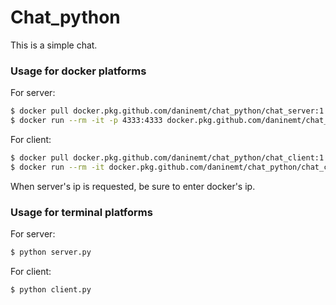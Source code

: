 # Chat_python


This is a simple chat.

### Usage for docker platforms


For server:

```sh
$ docker pull docker.pkg.github.com/daninemt/chat_python/chat_server:1.0
$ docker run --rm -it -p 4333:4333 docker.pkg.github.com/daninemt/chat_python/chat_server:1.0
```

For client:

```sh
$ docker pull docker.pkg.github.com/daninemt/chat_python/chat_client:1.0
$ docker run --rm -it docker.pkg.github.com/daninemt/chat_python/chat_client:1.0
```
When server's ip is requested, be sure to enter docker's ip.

### Usage for terminal platforms


For server:

```sh
$ python server.py
```

For client:

```sh
$ python client.py
```

